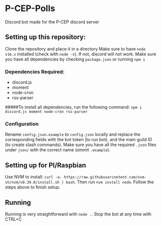 # P-CEP-Polls
Discord bot made for the P-CEP discord server

## Setting up this repository:
Clone the repository and place it in a directory
Make sure to have `node v16.x` installed (check with `node -v`). If not, discord will not work.
Make sure you have all dependencies by checking `package.json` or running `npm i`

### Dependencies Required:
- discord.js
- moment
- node-cron
- rss-parser

#####To install all dependencies, run the following command: 
`npm i discord.js moment node-cron rss-parser`

### Configuration
Rename `config.json.example` to `config.json` locally and replace the corresponding fields with the bot token (to run bot), and the main guild ID (to create slash commands).
Make sure you have all the required `.json` files under `json/` with the correct name (ommit `.example`).

## Setting up for PI/Raspbian
Use NVM to install: `curl -o- https://raw.githubusercontent.com/nvm-sh/nvm/v0.39.0/install.sh | bash`.
Then run `nvm install node`. Follow the steps above to finish setup.

## Running
Running is very straightforward with `node .`. Stop the bot at any time with CTRL+C



